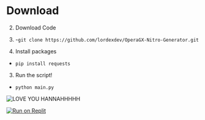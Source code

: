 # Download

2. Download Code
1. -`git clone https://github.com/lordexdev/OperaGX-Nitro-Generator.git`

2. Install packages
  - `pip install requests`
3. Run the script!
  - `python main.py`




![LOVE YOU HANNAHHHHH](https://i.hizliresim.com/ottzct6.png)

[![Run on Replit](https://binbashbanana.github.io/deploy-buttons/buttons/remade/replit.svg)](https://replit.com/@LordeX/Opera-GX-Nitro-GEN?v=1)
